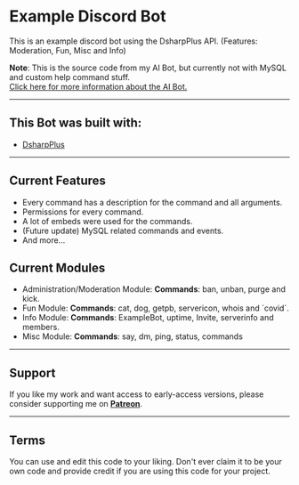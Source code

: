# Example Discord Bot
This is an example discord bot using the DsharpPlus API. (Features: Moderation, Fun, Misc and Info)

<b>Note</b>: This is the source code from my AI Bot, but currently not with MySQL and custom help command stuff.<br>
<a href="https://sebi3.gitbook.io/ai-bot/">Click here for more information about the AI Bot.</a>
 
--------
 
## This Bot was built with:
- <a href="https://dsharpplus.emzi0767.com/index.html">DsharpPlus</a>

--------

## Current Features
- Every command has a description for the command and all arguments.
- Permissions for every command.
- A lot of embeds were used for the commands.
- (Future update) MySQL related commands and events.
- And more...

## Current Modules
- Administration/Moderation Module: 
<b>Commands</b>: ban, unban, purge and kick.
- Fun Module:
<b>Commands</b>: cat, dog, getpb, servericon, whois and ´covid´.
- Info Module:
<b>Commands</b>: ExampleBot, uptime, Invite, serverinfo and members.
- Misc Module:
<b>Commands</b>: say, dm, ping, status, commands


--------

## Support
If you like my work and want access to early-access versions, please consider supporting me on [**Patreon**](https://www.patreon.com/sEbi3). 

--------

## Terms
You can use and edit this code to your liking. Don't ever claim it to be your own code and provide credit if you are using this code for your project.
